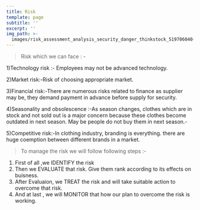 ```yaml
---
title: Risk
template: page
subtitle: ''
excerpt: ''
img_path: >-
  images/risk_assessment_analysis_security_danger_thinkstock_519706040-100750022-large.jpg
---
```

> Risk which we can face : -

1)Technology risk :- Employees may not be advanced technology.

2)Market risk:-Risk of choosing appropriate market.

3)Financial risk:-There are numerous
risks related to finance as supplier may be, they demand payment in advance before supply for
security.


4)Seasonality and obsolescence :-As season changes, clothes which are in stock and not sold
out is a major concern because these clothes become outdated in next season. May be people
do not buy them in next season.-

5)Competitive risk:-In clothing industry, branding is everything. there are huge coemption
between different brands in a market.
 
 
>  To manage the risk we will follow following steps :-

1.  First of all ,we IDENTIFY the risk 
2. Then we EVALUATE that risk. Give them rank according to its effects on buisness.
3. After Evaluaion, we TREAT the risk and will take suitable action to overcome that risk.
4. And at last , we will MONITOR that how our plan to overcome the risk is working.